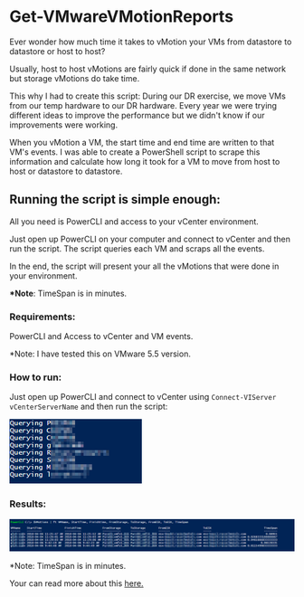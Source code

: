 # Get-VMwareVMotionReports

Ever wonder how much time it takes to vMotion your VMs from datastore to datastore or host to host?

Usually, host to host vMotions are fairly quick if done in the same network but storage vMotions do take time.

This why I had to create this script: During our DR exercise, we move VMs from our temp hardware to our DR hardware. Every year we were trying different ideas to improve the performance but we didn't know if our improvements were working.

When you vMotion a VM, the start time and end time are written to that VM's events. I was able to create a PowerShell script to scrape this information and calculate how long it took for a VM to move from host to host or datastore to datastore.



## Running the script is simple enough:
All you need is PowerCLI and access to your vCenter environment.

Just open up PowerCLI on your computer and connect to vCenter and then run the script. The script queries each VM and scraps all the events.

In the end, the script will present your all the vMotions that were done in your environment.

<b>*Note</b>: TimeSpan is in minutes.

### Requirements:
PowerCLI and Access to vCenter and VM events.

*Note: I have tested this on VMware 5.5 version. 

### How to run:
Just open up PowerCLI and connect to vCenter using `Connect-VIServer vCenterServerName` and then run the script:

![Script Run](/Media/Images/Run.png)

### Results:

![Script Run](/Media/Images/Report.png)

*Note: TimeSpan is in minutes.

Your can read more about this [here.](https://www.linkedin.com/pulse/get-vmware-vmotion-performance-report-loveparteek-tiwana/)
